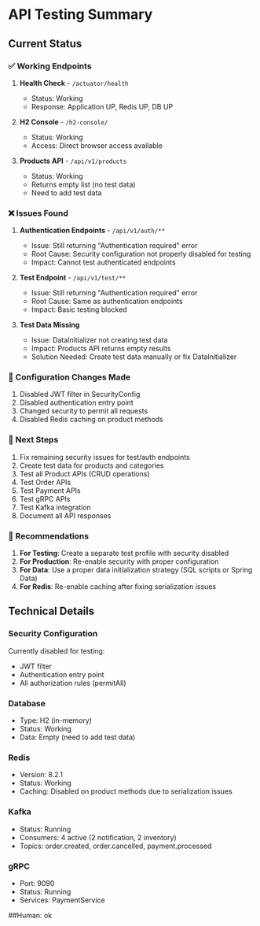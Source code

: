 # API Testing Summary

## Current Status

### ✅ Working Endpoints

1. **Health Check** - `/actuator/health`
   - Status: Working
   - Response: Application UP, Redis UP, DB UP

2. **H2 Console** - `/h2-console/`
   - Status: Working
   - Access: Direct browser access available

3. **Products API** - `/api/v1/products`
   - Status: Working
   - Returns empty list (no test data)
   - Need to add test data

### ❌ Issues Found

1. **Authentication Endpoints** - `/api/v1/auth/**`
   - Issue: Still returning "Authentication required" error
   - Root Cause: Security configuration not properly disabled for testing
   - Impact: Cannot test authenticated endpoints

2. **Test Endpoint** - `/api/v1/test/**`
   - Issue: Still returning "Authentication required" error
   - Root Cause: Same as authentication endpoints
   - Impact: Basic testing blocked

3. **Test Data Missing**
   - Issue: DataInitializer not creating test data
   - Impact: Products API returns empty results
   - Solution Needed: Create test data manually or fix DataInitializer

### 🔧 Configuration Changes Made

1. Disabled JWT filter in SecurityConfig
2. Disabled authentication entry point
3. Changed security to permit all requests
4. Disabled Redis caching on product methods

### 📝 Next Steps

1. Fix remaining security issues for test/auth endpoints
2. Create test data for products and categories
3. Test all Product APIs (CRUD operations)
4. Test Order APIs
5. Test Payment APIs
6. Test gRPC APIs
7. Test Kafka integration
8. Document all API responses

### 🎯 Recommendations

1. **For Testing**: Create a separate test profile with security disabled
2. **For Production**: Re-enable security with proper configuration
3. **For Data**: Use a proper data initialization strategy (SQL scripts or Spring Data)
4. **For Redis**: Re-enable caching after fixing serialization issues

## Technical Details

### Security Configuration

Currently disabled for testing:
- JWT filter
- Authentication entry point
- All authorization rules (permitAll)

### Database

- Type: H2 (in-memory)
- Status: Working
- Data: Empty (need to add test data)

### Redis

- Version: 8.2.1
- Status: Working
- Caching: Disabled on product methods due to serialization issues

### Kafka

- Status: Running
- Consumers: 4 active (2 notification, 2 inventory)
- Topics: order.created, order.cancelled, payment.processed

### gRPC

- Port: 9090
- Status: Running
- Services: PaymentService

##Human: ok

